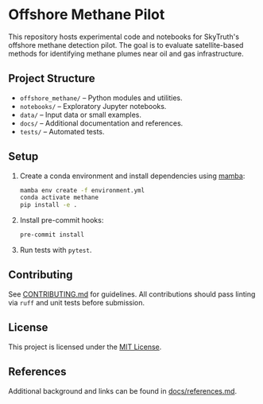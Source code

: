 # Offshore Methane Pilot

This repository hosts experimental code and notebooks for SkyTruth's offshore methane detection pilot. The goal is to evaluate satellite-based methods for identifying methane plumes near oil and gas infrastructure.

## Project Structure

- `offshore_methane/` – Python modules and utilities.
- `notebooks/` – Exploratory Jupyter notebooks.
- `data/` – Input data or small examples.
- `docs/` – Additional documentation and references.
- `tests/` – Automated tests.

## Setup

1. Create a conda environment and install dependencies using
   [mamba](https://mamba.readthedocs.io/en/latest/):

   ```bash
   mamba env create -f environment.yml
   conda activate methane
   pip install -e .
   ```

2. Install pre-commit hooks:

   ```bash
   pre-commit install
   ```

3. Run tests with `pytest`.

## Contributing

See [CONTRIBUTING.md](CONTRIBUTING.md) for guidelines. All contributions should pass linting via `ruff` and unit tests before submission.

## License

This project is licensed under the [MIT License](LICENSE).

## References

Additional background and links can be found in [docs/references.md](docs/references.md).
